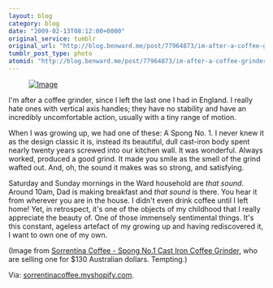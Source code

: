 ```yaml
---
layout: blog
category: blog
date: "2009-02-13T08:12:00+0000"
original_service: tumblr
original_url: "http://blog.benward.me/post/77964873/im-after-a-coffee-grinder-since-i-left-the-last"
tumblr_post_type: photo
atomid: "http://blog.benward.me/post/77964873/im-after-a-coffee-grinder-since-i-left-the-last"
---
```

<figure class="photo">
  <a href="http://sorrentinacoffee.myshopify.com/products/spong-no-1-cast-iron-coffee-grinder-superb-uk"><img src="http://benward.me/res/tumblr/media/77964873/0.jpg" alt="Image"></a>
</figure>

I'm after a coffee grinder, since I left the last one I had in England. I really hate ones with vertical axis handles; they have no stability and have an incredibly uncomfortable action, usually with a tiny range of motion.

When I was growing up, we had one of these: A Spong No. 1. I never knew it as the design classic it is, instead its beautiful, dull cast-iron body spent nearly twenty years screwed into our kitchen wall. It was wonderful. Always worked, produced a good grind. It made you smile as the smell of the grind wafted out. And, oh, the sound it makes was so strong, and satisfying.

Saturday and Sunday mornings in the Ward household are _that sound_. Around 10am, Dad is making breakfast and _that sound_ is there. You hear it from wherever you are in the house. I didn't even drink coffee until I left home! Yet, in retrospect, it's one of the objects of my childhood that I really appreciate the beauty of. One of those immensely sentimental things. It's this constant, ageless artefact of my growing up and having rediscovered it, I want to own one of my own.

(Image from <a href="http://sorrentinacoffee.myshopify.com/products/spong-no-1-cast-iron-coffee-grinder-superb-uk">Sorrentina Coffee - Spong No.1 Cast Iron Coffee Grinder</a>, who are selling one for $130 Australian dollars. Tempting.)

Via: [sorrentinacoffee.myshopify.com](http://sorrentinacoffee.myshopify.com/products/spong-no-1-cast-iron-coffee-grinder-superb-uk).
